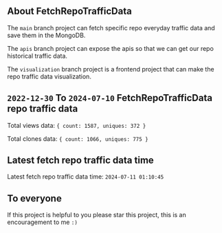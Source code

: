 ## About FetchRepoTrafficData

The `main` branch project can fetch specific repo everyday traffic data and save them in the MongoDB.

The `apis` branch project can expose the apis so that we can get our repo historical traffic data.

The `visualization` branch project is a frontend project that can make the repo traffic data visualization.

## `2022-12-30` To `2024-07-10` FetchRepoTrafficData repo traffic data

Total views data: `{ count: 1587, uniques: 372 }`

Total clones data: `{ count: 1066, uniques: 775 }`

## Latest fetch repo traffic data time

Latest fetch repo traffic data time: `2024-07-11 01:10:45`

## To everyone

If this project is helpful to you please star this project, this is an encouragement to me `:)`



